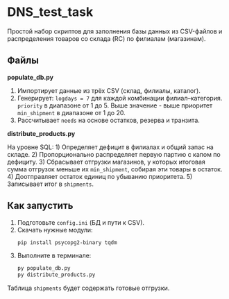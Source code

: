 # DNS_test_task

Простой набор скриптов для заполнения базы данных из CSV-файлов и распределения товаров со склада (RC) по филиалам (магазинам).

## Файлы

**populate\_db.py**

1) Импортирует данные из трёх CSV (склад, филиалы, каталог).
2) Генерирует:
    `logdays = 7` для каждой комбинации филиал–категория.
    `priority` в диапазоне от 1 до 5. Выше значение - выше приоритет
    `min_shipment` в диапазоне от 1 до 20.
3) Рассчитывает `needs` на основе остатков, резерва и транзита.

**distribute\_products.py**

На уровне SQL:
    1) Определяет дефицит в филиалах и общий запас на складе.
    2) Пропорционально распределяет первую партию с капом по дефициту.
    3) Сбрасывает отгрузки магазинов, у которых итоговая сумма отгрузок меньше их `min_shipment`, собирая эти товары в остаток.
    4) Доотправляет остаток единиц по убыванию приоритета.
    5) Записывает итог в `shipments`.

## Как запустить

1) Подготовьте `config.ini` (БД и пути к CSV).
2) Скачать нужные модули:
   ```bash
   pip install psycopg2-binary tqdm
   ```
3) Выполните в терминале:
   ```bash
   py populate_db.py
   py distribute_products.py
   ```

Таблица `shipments` будет содержать готовые отгрузки.

